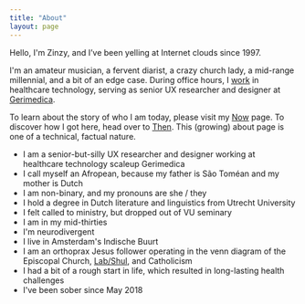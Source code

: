 ```yaml
---
title: "About"
layout: page
---
```

Hello, I'm Zinzy, and I’ve been yelling at Internet clouds since 1997. 

I'm an amateur musician, a fervent diarist, a crazy church lady, a mid-range millennial, and a bit of an edge case. During office hours, I [work](/work) in healthcare technology, serving as senior UX researcher and designer at [Gerimedica](https://gerimedica.nl). 
 
To learn about the story of who I am today, please visit my [Now](/now) page. To discover how I got here, head over to [Then](/then). This (growing) about page is one of a technical, factual nature.

- I am a senior-but-silly UX researcher and designer working at healthcare technology scaleup Gerimedica
- I call myself an Afropean, because my father is São Toméan and my mother is Dutch
- I am non-binary, and my pronouns are she / they
- I hold a degree in Dutch literature and linguistics from Utrecht University
- I felt called to ministry, but dropped out of VU seminary
- I am in my mid-thirties
- I'm neurodivergent
- I live in Amsterdam's Indische Buurt
- I am an orthoprax Jesus follower operating in the venn diagram of the Episcopal Church, [Lab/Shul](https://www.labshul.org/), and Catholicism
- I had a bit of a rough start in life, which resulted in long-lasting health challenges
- I've been sober since May 2018



 